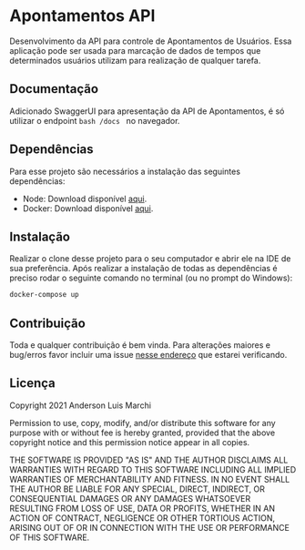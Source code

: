 # Apontamentos API

Desenvolvimento da API para controle de Apontamentos de Usuários. Essa aplicação pode ser usada para marcação de dados de tempos que determinados usuários utilizam para realização de qualquer tarefa.

## Documentação

Adicionado SwaggerUI para apresentação da API de Apontamentos, é só utilizar o endpoint `bash /docs ` no navegador.

## Dependências

Para esse projeto são necessários a instalação das seguintes dependências:

- Node: Download disponível [aqui](https://nodejs.org/en/download/).
- Docker: Download disponível [aqui](https://www.docker.com/products/docker-desktop).

## Instalação

Realizar o clone desse projeto para o seu computador e abrir ele na IDE de sua preferência. Após realizar a instalação de todas as dependências é preciso rodar o seguinte comando no terminal (ou no prompt do Windows):

```bash
docker-compose up
```

## Contribuição

Toda e qualquer contribuição é bem vinda. Para alterações maiores e bug/erros favor incluir uma issue [nesse endereço](https://github.com/andersonlmarchi/ApontamentosAPI/issues) que estarei verificando.

## Licença

Copyright 2021 Anderson Luis Marchi

Permission to use, copy, modify, and/or distribute this software for any purpose with or without fee is hereby granted, provided that the above copyright notice and this permission notice appear in all copies.

THE SOFTWARE IS PROVIDED "AS IS" AND THE AUTHOR DISCLAIMS ALL WARRANTIES WITH REGARD TO THIS SOFTWARE INCLUDING ALL IMPLIED WARRANTIES OF MERCHANTABILITY AND FITNESS. IN NO EVENT SHALL THE AUTHOR BE LIABLE FOR ANY SPECIAL, DIRECT, INDIRECT, OR CONSEQUENTIAL DAMAGES OR ANY DAMAGES WHATSOEVER RESULTING FROM LOSS OF USE, DATA OR PROFITS, WHETHER IN AN ACTION OF CONTRACT, NEGLIGENCE OR OTHER TORTIOUS ACTION, ARISING OUT OF OR IN CONNECTION WITH THE USE OR PERFORMANCE OF THIS SOFTWARE.
